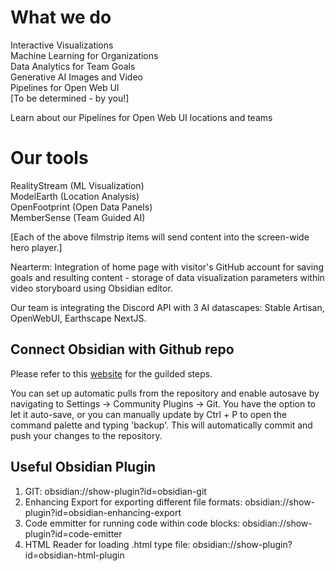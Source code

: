 # What we do

Interactive Visualizations  
Machine Learning for Organizations  
Data Analytics for Team Goals  
Generative AI Images and Video  
Pipelines for Open Web UI  
[To be determined - by you!]


Learn about our Pipelines for Open Web UI locations and teams

# Our tools

RealityStream (ML Visualization)  
ModelEarth (Location Analysis)  
OpenFootprint (Open Data Panels)   
MemberSense (Team Guided AI)  

[Each of the above filmstrip items will send content into the screen-wide hero player.]

Nearterm:
Integration of home page with visitor's GitHub account for saving goals and resulting content - storage of data visualization parameters within video storyboard using Obsidian editor.

Our team is integrating the Discord API with 3 AI datascapes:
Stable Artisan, OpenWebUI, Earthscape NextJS.




## Connect Obsidian with Github repo
Please refer to this [website](https://linked-blog-starter.vercel.app/connect-obsidian-vault-with-github) for the guilded steps. 

You can set up automatic pulls from the repository and enable autosave by navigating to Settings -> Community Plugins -> Git. You have the option to let it auto-save, or you can manually update by Ctrl + P to open the command palette and typing 'backup'. This will automatically commit and push your changes to the repository.

## Useful Obsidian Plugin
1. GIT: obsidian://show-plugin?id=obsidian-git
2. Enhancing Export for exporting different file formats: obsidian://show-plugin?id=obsidian-enhancing-export
3. Code emmitter for running code within code blocks: obsidian://show-plugin?id=code-emitter
4. HTML Reader for loading .html type file: obsidian://show-plugin?id=obsidian-html-plugin


